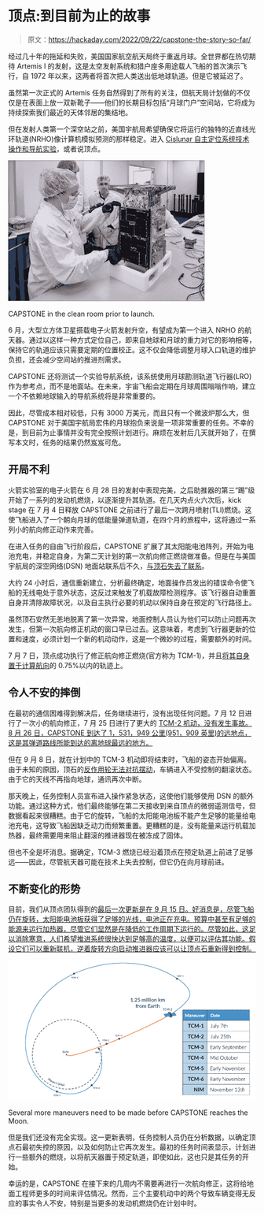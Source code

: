 # 顶点:到目前为止的故事

> 原文：<https://hackaday.com/2022/09/22/capstone-the-story-so-far/>

经过几十年的拖延和失败，美国国家航空航天局终于重返月球。全世界都在热切期待 Artemis I 的发射，这是太空发射系统和猎户座多用途载人飞船的首次演示飞行，自 1972 年以来，这两者将首次把人类送出低地球轨道。但是它被延迟了。

虽然第一次正式的 Artemis 任务自然得到了所有的关注，但航天局计划做的不仅仅是在表面上放一双新靴子——他们的长期目标包括“月球门户”空间站，它将成为持续探索我们最近的天体邻居的集结地。

但在发射人类第一个深空站之前，美国宇航局希望确保它将运行的独特的近直线光环轨道(NRHO)像计算机模拟预测的那样稳定。进入 [Cislunar 自主定位系统技术操作和导航实验](https://www.nasa.gov/directorates/spacetech/small_spacecraft/capstone)，或者说顶点。

[![](img/64c880d6afdc3150fa541da4ff0e1af8.png)](https://hackaday.com/wp-content/uploads/2022/09/capstone_cleanroom.jpg)

CAPSTONE in the clean room prior to launch.

6 月，大型立方体卫星搭载电子火箭发射升空，有望成为第一个进入 NRHO 的航天器。通过以这样一种方式定位自己，即来自地球和月球的重力对它的影响相等，保持它的轨道应该只需要定期的位置校正。这不仅会降低调整月球入口轨道的维护负担，还会减少空间站的推进剂需求。

CAPSTONE 还将测试一个实验导航系统，该系统使用月球勘测轨道飞行器(LRO)作为参考点，而不是地面站。在未来，宇宙飞船会定期在月球周围嗡嗡作响，建立一个不依赖地球输入的导航系统将是非常重要的。

因此，尽管成本相对较低，只有 3000 万美元，而且只有一个微波炉那么大，但 CAPSTONE 对于美国宇航局宏伟的月球抱负来说是一项非常重要的任务。不幸的是，到目前为止事情并没有完全按照计划进行。麻烦在发射后几天就开始了，在撰写本文时，任务的结果仍然岌岌可危。

## 开局不利

火箭实验室的电子火箭在 6 月 28 日的发射中表现完美，之后助推器的第三“踢”级开始了一系列的发动机燃烧，以逐渐提升其轨道。在几天内点火六次后，kick stage 在 7 月 4 日释放 CAPSTONE 之前进行了最后一次跨月喷射(TLI)燃烧。这使飞船进入了一个朝向月球的低能量弹道轨道，在四个月的旅程中，这将通过一系列小的航向修正动作来完善。

在进入任务的自由飞行阶段后，CAPSTONE 扩展了其太阳能电池阵列，开始为电池充电，并稳定自身，为第二天计划的第一次航向修正燃烧做准备。但是在与美国宇航局的深空网络(DSN) 地面站联系后不久，[与顶石失去了联系](https://advancedspace.com/capstone-mission-05-july-2022-update/)。

大约 24 小时后，通信重新建立，分析最终确定，地面操作员发出的错误命令使飞船的无线电处于意外状态，这反过来触发了机载故障检测程序。该飞行器自动重置自身并清除故障状况，以及自主执行必要的机动以保持自身在预定的飞行路径上。

虽然顶石安然无恙地脱离了第一次异常，地面控制人员认为他们可以防止问题再次发生，但第一次航向修正机动的窗口早已过去。这意味着，考虑到飞行器更新的位置和速度，必须计划一个新的机动动作，这是一个微妙的过程，需要额外的时间。

7 月 7 日，顶点成功执行了修正航向修正燃烧(官方称为 TCM-1)，并且[将其自身置于计算航向](https://advancedspace.com/capstone-tcm1-success/)的 0.75%以内的轨迹上。

## 令人不安的摔倒

在最初的通信困难得到解决后，任务继续进行，没有出现任何问题。7 月 12 日进行了一次小的航向修正，7 月 25 日进行了更大的 [TCM-2 机动，没有发生事故。8 月 26 日，CAPSTONE 到达了 1，531，949 公里(951，909 英里)的远地点，这是其弹道路线所能到达的离地球最远的地方。](https://advancedspace.com/capstone-tcm2-success/)

但在 9 月 8 日，就在计划中的 TCM-3 机动即将结束时，飞船的姿态开始偏离。由于未知的原因，顶石的[反作用轮无法对抗摆动](https://hackaday.com/2018/09/11/do-space-probes-fail-because-of-space-weather/)，车辆进入不受控制的翻滚状态。由于它的天线不再指向地球，通讯再次中断。

那天晚上，任务控制人员宣布进入操作紧急状态，这使他们能够使用 DSN 的额外功能。通过这种方式，他们最终能够在第二天接收到来自顶点的微弱遥测信号，但数据看起来很糟糕。由于它的旋转，飞船的太阳能电池板不能产生足够的能量给电池充电，这导致飞船因缺乏动力而频繁重置。更糟糕的是，没有能量来运行机载加热器，最终需要用来阻止翻滚的推进器现在被冻成了固体。

但也不全是坏消息。据确定，TCM-3 燃烧已经沿着顶点在预定轨道上前进了足够远——因此，尽管航天器可能在技术上失去控制，但它仍在向月球前进。

## 不断变化的形势

目前，我们从顶点团队得到的[最后一次更新是在 9 月 15 日。好消息是，尽管飞船仍在旋转，太阳能电池板获得了足够的光线，电池正在充电。预算中甚至有足够的能源来运行加热器，尽管它们显然是在降低的工作周期下运行的。尽管如此，这足以消除寒意，人们希望推进系统很快达到足够高的温度，以便可以评估其功能。假设它们可以重新联机，逆着旋转方向启动推进器应该可以让顶点石重新得到控制。](https://advancedspace.com/capstone-15sep22-update/)

[![](img/4790b2c6f7a4f016158e1a12f6f13c78.png)](https://hackaday.com/wp-content/uploads/2022/09/capstone_timeline.png)

Several more maneuvers need to be made before CAPSTONE reaches the Moon.

但是我们还没有完全实现。这一更新表明，任务控制人员仍在分析数据，以确定顶点石最初失控的原因，以及如何防止它再次发生。最初的任务时间表显示，计划进行一些额外的燃烧，以将航天器置于预定轨道，即使如此，这也只是其任务的开始。

幸运的是，CAPSTONE 在接下来的几周内不需要再进行一次航向修正，这将给地面工程师更多的时间来评估情况。然而，三个主要机动中的两个导致车辆变得无反应的事实令人不安，特别是当更多的发动机燃烧仍在计划中时。